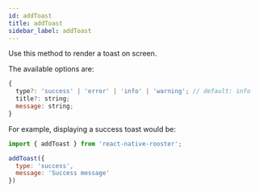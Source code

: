 ```yaml
---
id: addToast
title: addToast
sidebar_label: addToast
---
```


Use this method to render a toast on screen.

The available options are:

```javascript
{
  type?: 'success' | 'error' | 'info' | 'warning'; // default: info
  title?: string;
  message: string;
}
```

For example, displaying a success toast would be:

```javascript
import { addToast } from 'react-native-rooster';

addToast({
  type: 'success',
  message: 'Success message'
})
```
